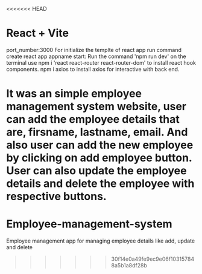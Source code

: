 <<<<<<< HEAD
# React + Vite

port_number:3000
For initialize the templte of react app run command create react app appname 
start: Run the command 'npm run dev' on the terminal
use npm i 'react react-router react-router-dom' to install react hook components.
npm i axios to install axios for interactive with back end.

It was an simple employee management system website, user can add the employee details that are, firsname, lastname, email.
And also user can add the new employee by clicking on add employee button.
User can also update the employee details and delete the employee with respective buttons.
=======
# Employee-management-system
Employee management app for managing employee details like add, update and delete
>>>>>>> 30f14e0a49fe9ec9e06f103157848a5b1a8df28b
